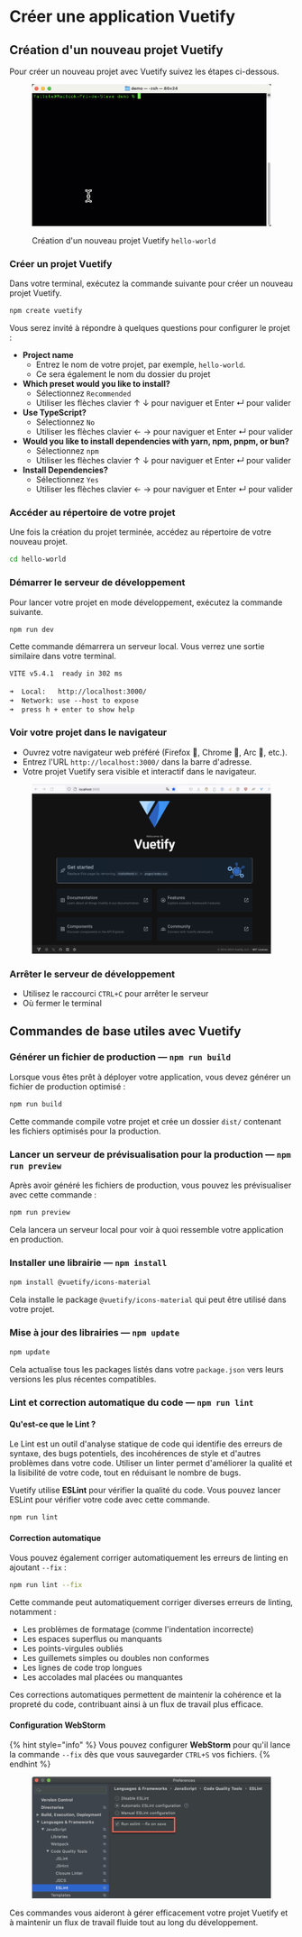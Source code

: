# Créer une application Vuetify

## Création d'un nouveau projet Vuetify

Pour créer un nouveau projet avec Vuetify suivez les étapes ci-dessous.

<div data-full-width="true">

<figure><img src="../.gitbook/assets/vuetify-create.gif" alt=""><figcaption><p>Création d'un nouveau projet Vuetify <code>hello-world</code></p></figcaption></figure>

</div>

### **Créer un projet Vuetify**

Dans votre terminal, exécutez la commande suivante pour créer un nouveau projet Vuetify.

```bash
npm create vuetify
```

Vous serez invité à répondre à quelques questions pour configurer le projet :

* **Project name**
  * Entrez le nom de votre projet, par exemple, `hello-world`.
  * Ce sera également le nom du dossier du projet
* **Which preset would you like to install?**&#x20;
  * Sélectionnez `Recommended`&#x20;
  * Utiliser les flèches clavier ↑ ↓ pour naviguer et Enter ↵ pour valider
* **Use TypeScript?**&#x20;
  * Sélectionnez `No`&#x20;
  * Utiliser les flèches clavier ← → pour naviguer et Enter ↵ pour valider
* **Would you like to install dependencies with yarn, npm, pnpm, or bun?**&#x20;
  * Sélectionnez `npm`
  * Utiliser les flèches clavier ↑ ↓ pour naviguer et Enter ↵ pour valider
* **Install Dependencies?**&#x20;
  * Sélectionnez `Yes`&#x20;
  * Utiliser les flèches clavier ← → pour naviguer et Enter ↵ pour valider

### **Accéder au répertoire de votre projet**

Une fois la création du projet terminée, accédez au répertoire de votre nouveau projet.

```bash
cd hello-world
```

### **Démarrer le serveur de développement**

Pour lancer votre projet en mode développement, exécutez la commande suivante.

```bash
npm run dev
```

Cette commande démarrera un serveur local. Vous verrez une sortie similaire dans votre terminal.

```
VITE v5.4.1  ready in 302 ms

➜  Local:   http://localhost:3000/
➜  Network: use --host to expose
➜  press h + enter to show help
```

### **Voir votre projet dans le navigateur**

* Ouvrez votre navigateur web préféré (Firefox 🦊, Chrome 💩,  Arc 🌈, etc.).
* Entrez l'URL `http://localhost:3000/` dans la barre d'adresse.
* Votre projet Vuetify sera visible et interactif dans le navigateur.

<figure><img src="../.gitbook/assets/Screenshot 2024-09-26 at 14.48.12.png" alt=""><figcaption></figcaption></figure>

### **Arrêter le serveur de développement**&#x20;

* Utilisez le raccourci `CTRL+C` pour arrêter le serveur
* Où fermer le terminal

## Commandes de base utiles avec Vuetify

### **Générer un fichier de production — `npm run build`**

Lorsque vous êtes prêt à déployer votre application, vous devez générer un fichier de production optimisé :

```bash
npm run build
```

Cette commande compile votre projet et crée un dossier `dist/` contenant les fichiers optimisés pour la production.

### **Lancer un serveur de prévisualisation pour la production — `npm run preview`**

Après avoir généré les fichiers de production, vous pouvez les prévisualiser avec cette commande :

```bash
npm run preview
```

Cela lancera un serveur local pour voir à quoi ressemble votre application en production.

### **Installer une librairie** — `npm install`

```bash
npm install @vuetify/icons-material
```

Cela installe le package `@vuetify/icons-material` qui peut être utilisé dans votre projet.

### **Mise à jour des librairies — `npm update`**

```bash
npm update
```

Cela actualise tous les packages listés dans votre `package.json` vers leurs versions les plus récentes compatibles.

### **Lint et correction automatique du code — `npm run lint`**

#### **Qu'est-ce que le Lint ?**

Le Lint est un outil d'analyse statique de code qui identifie des erreurs de syntaxe, des bugs potentiels, des incohérences de style et d'autres problèmes dans votre code. Utiliser un linter permet d'améliorer la qualité et la lisibilité de votre code, tout en réduisant le nombre de bugs.

Vuetify utilise **ESLint** pour vérifier la qualité du code. Vous pouvez lancer ESLint pour vérifier votre code avec cette commande.

```bash
npm run lint
```

#### Correction automatique

Vous pouvez également corriger automatiquement les erreurs de linting en ajoutant `--fix` :

```bash
npm run lint --fix
```

Cette commande peut automatiquement corriger diverses erreurs de linting, notamment :

* Les problèmes de formatage (comme l'indentation incorrecte)
* Les espaces superflus ou manquants
* Les points-virgules oubliés
* Les guillemets simples ou doubles non conformes
* Les lignes de code trop longues
* Les accolades mal placées ou manquantes

Ces corrections automatiques permettent de maintenir la cohérence et la propreté du code, contribuant ainsi à un flux de travail plus efficace.

#### Configuration WebStorm

{% hint style="info" %}
Vous pouvez configurer **WebStorm** pour qu'il lance la commande `--fix` dès que vous sauvegarder `CTRL+S` vos fichiers.
{% endhint %}

<figure><img src="../.gitbook/assets/eslint-fix-webstorm.png" alt=""><figcaption></figcaption></figure>

Ces commandes vous aideront à gérer efficacement votre projet Vuetify et à maintenir un flux de travail fluide tout au long du développement.


